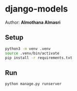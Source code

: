 # django-models

Author: **Almothana Almasri**

## Setup

```bash
python3 -m venv .venv
source .venv/bin/activate
pip install -r requirements.txt
```

## Run

```bash
python manage.py runserver
```
